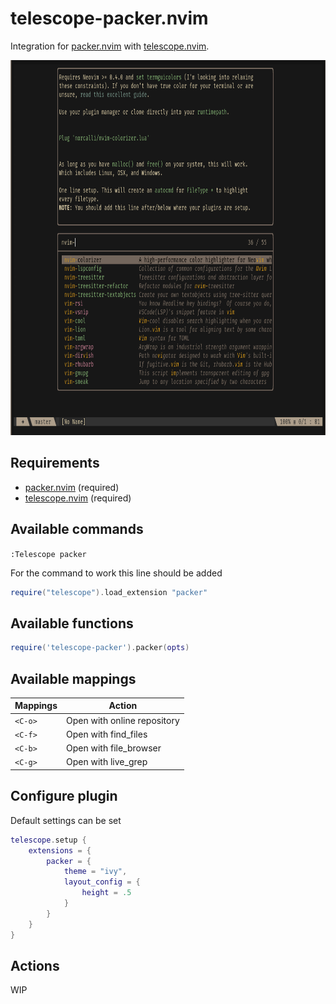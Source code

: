 # telescope-packer.nvim

Integration for [packer.nvim](https://github.com/wbthomason/packer.nvim) with [telescope.nvim](https://github.com/nvim-telescope/telescope.nvim).

<img src="https://raw.githubusercontent.com/sunjon/images/master/gh_readme_telescope_packer.png" height="600">

## Requirements

- [packer.nvim](https://github.com/wbthomason/packer.nvim) (required)
- [telescope.nvim](https://github.com/nvim-telescope/telescope.nvim) (required)

## Available commands

`:Telescope packer`

For the command to work this line should be added
```lua
require("telescope").load_extension "packer"
```

## Available functions

```lua
require('telescope-packer').packer(opts)
```

## Available mappings

| Mappings    | Action                                      |
|-------------|---------------------------------------------|
| `<C-o>`     | Open with online repository                 |
| `<C-f>`     | Open with find_files                        |
| `<C-b>`     | Open with file_browser                      |
| `<C-g>`     | Open with live_grep                         |

## Configure plugin

Default settings can be set
```lua
telescope.setup {
	extensions = {
		packer = {
			theme = "ivy",
			layout_config = {
				height = .5
			}
		}
	}
}
```

## Actions

WIP

